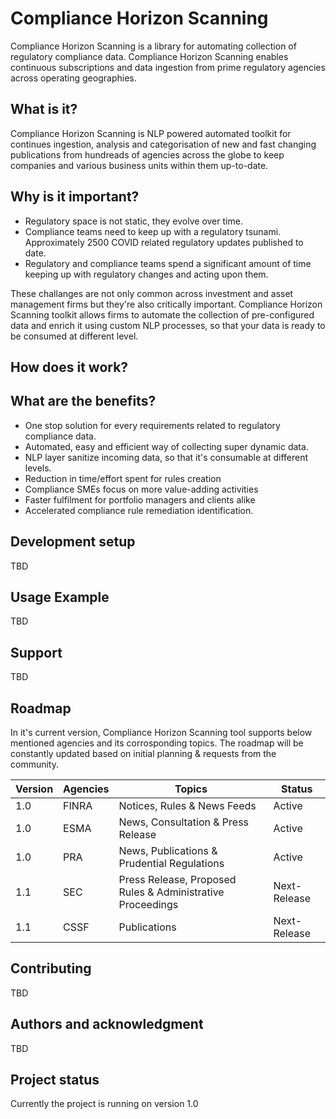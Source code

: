 # Compliance Horizon Scanning
Compliance Horizon Scanning is a library for automating collection of regulatory compliance data.
Compliance Horizon Scanning enables continuous subscriptions and data ingestion from prime regulatory agencies across operating geographies.

## What is it?
Compliance Horizon Scanning is NLP powered automated toolkit for continues ingestion, analysis and categorisation of new and fast changing publications from hundreads of agencies across the globe to keep companies and various business units within them up-to-date. 

## Why is it important?
- Regulatory space is not static, they evolve over time.
- Compliance teams need to keep up with a regulatory tsunami. Approximately 2500 COVID related regulatory updates published to date.
- Regulatory and compliance teams spend a significant amount of time keeping up with regulatory changes and acting upon them.

These challanges are not only common across investment and asset management firms but they're also critically important. Compliance Horizon Scanning toolkit allows firms to automate the collection of pre-configured data and enrich it using custom NLP processes, so that your data is ready to be consumed at different level.  

## How does it work?

## What are the benefits?
- One stop solution for every requirements related to regulatory compliance data. 
- Automated, easy and efficient way of collecting super dynamic data. 
- NLP layer sanitize incoming data, so that it's consumable at different levels. 
- Reduction in time/effort spent for rules creation
- Compliance SMEs focus on more value-adding activities
- Faster fulfilment for portfolio managers and clients alike
- Accelerated compliance rule remediation identification.


## Development setup
TBD

## Usage Example
TBD

## Support
TBD

## Roadmap
In it's current version, Compliance Horizon Scanning tool supports below mentioned agencies and its corrosponding topics. The roadmap will be constantly updated based on initial planning & requests from the community. 

| Version | Agencies | Topics | Status |
| ------ | ------ | ------ | ------ | 
| 1.0 | FINRA | Notices, Rules & News Feeds| Active |
| 1.0 | ESMA  | News, Consultation & Press Release | Active |
| 1.0 | PRA | News, Publications & Prudential Regulations| Active |
| 1.1 | SEC | Press Release, Proposed Rules & Administrative Proceedings | Next-Release |
| 1.1 | CSSF | Publications | Next-Release |

## Contributing
TBD

## Authors and acknowledgment
TBD

## Project status
Currently the project is running on version 1.0
